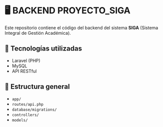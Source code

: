 # 🖥️ BACKEND PROYECTO_SIGA

Este repositorio contiene el código del backend del sistema **SIGA** (Sistema Integral de Gestión Académica).

## 📌 Tecnologías utilizadas

- Laravel (PHP)
- MySQL
- API RESTful

## 📁 Estructura general

- `app/`
- `routes/api.php`
- `database/migrations/`
- `controllers/`
- `models/`


